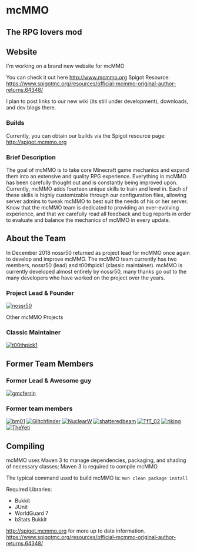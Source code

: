 # mcMMO
## The RPG lovers mod

## Website
I'm working on a brand new website for mcMMO

You can check it out here http://www.mcmmo.org
Spigot Resource: https://www.spigotmc.org/resources/official-mcmmo-original-author-returns.64348/

I plan to post links to our new wiki (its still under development), downloads, and dev blogs there.


### Builds
Currently, you can obtain our builds via the Spigot resource page: http://spigot.mcmmo.org

### Brief Description
The goal of mcMMO is to take core Minecraft game mechanics and expand them into an extensive and quality RPG experience. Everything in mcMMO has been carefully thought out and is constantly being improved upon. Currently, mcMMO adds fourteen unique skills to train and level in. Each of these skills is highly customizable through our configuration files, allowing server admins to tweak mcMMO to best suit the needs of his or her server. Know that the mcMMO team is dedicated to providing an ever-evolving experience, and that we carefully read all feedback and bug reports in order to evaluate and balance the mechanics of mcMMO in every update.

## About the Team
In December 2018 nossr50 returned as project lead for mcMMO once again to develop and improve mcMMO.
The mcMMO team currently has two members, nossr50 (lead) and t00thpick1 (classic maintainer).
mcMMO is currently developed almost entirely by nossr50, many thanks go out to the many developers who have worked on the project over the years.

### Project Lead & Founder
[![nossr50](http://www.gravatar.com/avatar/f2ee41eedfd645fb4a3a2c8f6cb1b18c.png)](https://github.com/nossr50)

Other mcMMO Projects

### Classic Maintainer
[![t00thpick1](http://www.gravatar.com/avatar/ee23c7794a0c40120c3474287c7bce06.png)](https://github.com/t00thpick1)

## Former Team Members

### Former Lead & Awesome guy
[![gmcferrin](http://www.gravatar.com/avatar/b64c52daf25d206b27650788b5813b7b.png)](https://github.com/gmcferrin)

### Former team members
[![bm01](http://www.gravatar.com/avatar/ec8146f5358177f12e9a252271bbc391.png)](https://github.com/bm01)
[![Glitchfinder](http://www.gravatar.com/avatar/5aa4cce22f72ae9c002ecec30f061d00.png)](https://github.com/Glitchfinder)
[![NuclearW](http://www.gravatar.com/avatar/90926bdcf1c8a75918df5ea5fa801ce6.png)](https://github.com/NuclearW)
[![shatteredbeam](http://www.gravatar.com/avatar/cad3b5d7d39cf5387afb87f494389610.png)](https://github.com/shatteredbeam)
[![TfT_02](http://www.gravatar.com/avatar/b8914f9970e1f6ffd5281ce4770e20a7.png)](https://github.com/TfT-02)
[![riking](https://1.gravatar.com/avatar/aca9f37e569ac3a63929920035a91ba4.png)](https://github.com/riking)
[![TheYeti](https://i.imgur.com/tzFrxdo.png)](https://github.com/TheYeti)

## Compiling

mcMMO uses Maven 3 to manage dependencies, packaging, and shading of necessary classes; Maven 3 is required to compile mcMMO.

The typical command used to build mcMMO is: `mvn clean package install`

Required Libraries:
* Bukkit
* JUnit
* WorldGuard 7
* bStats Bukkit

http://spigot.mcmmo.org for more up to date information.
https://www.spigotmc.org/resources/official-mcmmo-original-author-returns.64348/ 
